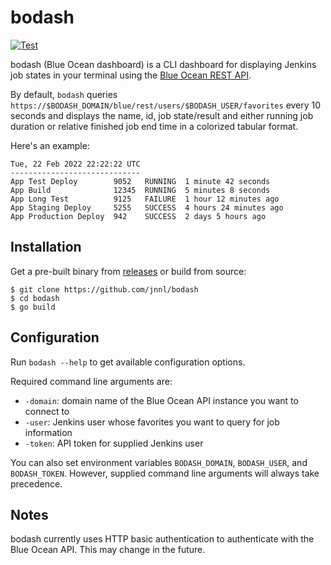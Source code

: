# bodash

[![Test](https://github.com/jnnl/bodash/actions/workflows/test.yml/badge.svg?branch=master)](https://github.com/jnnl/bodash/actions/workflows/test.yml)

bodash (Blue Ocean dashboard) is a CLI dashboard for displaying Jenkins job states in your terminal using the [Blue Ocean REST API](https://plugins.jenkins.io/blueocean-rest/).

By default, `bodash` queries `https://$BODASH_DOMAIN/blue/rest/users/$BODASH_USER/favorites` every 10 seconds
and displays the name, id, job state/result and either running job duration or relative finished job end time in a colorized tabular format.

Here's an example:

```
Tue, 22 Feb 2022 22:22:22 UTC
-----------------------------
App Test Deploy        9052   RUNNING  1 minute 42 seconds
App Build              12345  RUNNING  5 minutes 8 seconds
App Long Test          9125   FAILURE  1 hour 12 minutes ago
App Staging Deploy     5255   SUCCESS  4 hours 24 minutes ago
App Production Deploy  942    SUCCESS  2 days 5 hours ago
```

## Installation

Get a pre-built binary from [releases](https://github.com/jnnl/bodash/releases) or build from source:

```
$ git clone https://github.com/jnnl/bodash
$ cd bodash
$ go build
```

## Configuration

Run `bodash --help` to get available configuration options.

Required command line arguments are:
- `-domain`: domain name of the Blue Ocean API instance you want to connect to
- `-user`: Jenkins user whose favorites you want to query for job information
- `-token`: API token for supplied Jenkins user

You can also set environment variables `BODASH_DOMAIN`, `BODASH_USER`, and `BODASH_TOKEN`.
However, supplied command line arguments will always take precedence.

## Notes

bodash currently uses HTTP basic authentication to authenticate with the Blue Ocean API. This may change in the future.
